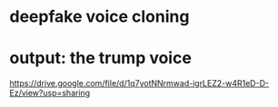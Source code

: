 # deepfake voice cloning


# output: the trump voice

https://drive.google.com/file/d/1q7yotNNrmwad-igrLEZ2-w4R1eD-D-Ez/view?usp=sharing
